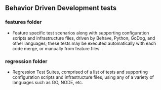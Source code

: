 ## Behavior Driven Development tests

### features folder
- Feature specific test scenarios along with supporting configuration scripts and infrastructure files,
driven by Behave, Python, GoDog, and other languages; these tests may be executed
automatically with each code merge, or manually from feature files.

### regression folder
- Regression Test Suites, comprised of a list of tests and supporting configuration scripts and infrastructure files,
using any of a variety of languages such as GO, NODE, etc.

